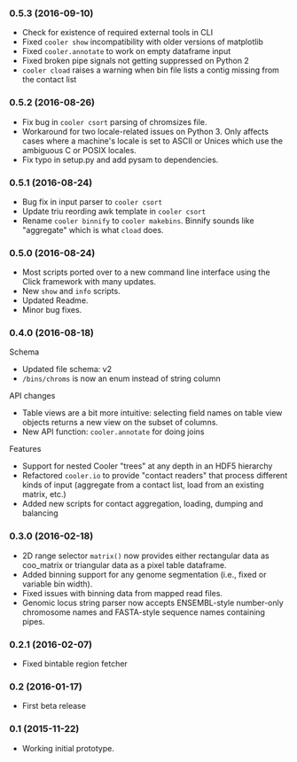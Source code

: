 ### 0.5.3 (2016-09-10) ###

* Check for existence of required external tools in CLI
* Fixed `cooler show` incompatibility with older versions of matplotlib
* Fixed `cooler.annotate` to work on empty dataframe input
* Fixed broken pipe signals not getting suppressed on Python 2
* `cooler cload` raises a warning when bin file lists a contig missing from the contact list


### 0.5.2 (2016-08-26) ###

* Fix bug in `cooler csort` parsing of chromsizes file.
* Workaround for two locale-related issues on Python 3. Only affects cases where a machine's locale is set to ASCII or Unices which use the ambiguous C or POSIX locales.
* Fix typo in setup.py and add pysam to dependencies.


### 0.5.1 (2016-08-24) ###

* Bug fix in input parser to `cooler csort`
* Update triu reording awk template in `cooler csort`
* Rename `cooler binnify` to `cooler makebins`. Binnify sounds like "aggregate" which is what `cload` does.


### 0.5.0 (2016-08-24) ###

* Most scripts ported over to a new command line interface using the Click framework with many updates.
* New `show` and `info` scripts.
* Updated Readme.
* Minor bug fixes.


### 0.4.0 (2016-08-18) ###

Schema

* Updated file schema: v2
* `/bins/chroms` is now an enum instead of string column

API changes

* Table views are a bit more intuitive: selecting field names on table view objects returns a new view on the subset of columns.
* New API function: `cooler.annotate` for doing joins

Features

* Support for nested Cooler "trees" at any depth in an HDF5 hierarchy
* Refactored `cooler.io` to provide "contact readers" that process different kinds of input (aggregate from a contact list, load from an existing matrix, etc.)
* Added new scripts for contact aggregation, loading, dumping and balancing


### 0.3.0 (2016-02-18) ###

* 2D range selector `matrix()` now provides either rectangular data as coo_matrix or triangular data as a pixel table dataframe.
* Added binning support for any genome segmentation (i.e., fixed or variable bin width).
* Fixed issues with binning data from mapped read files.
* Genomic locus string parser now accepts ENSEMBL-style number-only chromosome names and FASTA-style sequence names containing pipes.


### 0.2.1 (2016-02-07) ###

* Fixed bintable region fetcher


### 0.2 (2016-01-17) ###

* First beta release


### 0.1 (2015-11-22) ###

* Working initial prototype.
